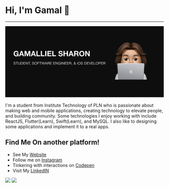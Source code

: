 # Hi, I'm Gamal 👋
<hr>
<img src="https://github.com/Gamalliel19/Gamalliel19/blob/master/banner.png">

<p>
I'm a student from Institute Technology of PLN who is passionate about making web and mobile applications, creating technology to elevate people, and building community. Some technologies I enjoy working with include ReactJS, Flutter(Learn), Swift(Learn), and MySQL. I also like to designing some applications and implement it to a real apps.
</p>

## Find Me On another platform!
- See My <a href="https://gamalliel19.github.io/Gamalliel-Portfolio/"> Website </a>
- Follow me on <a href="https://www.instagram.com/gmllshrn/" > Instagram </a>
- Tinkering with interactions on <a href="https://codepen.io/gamalliel19"> Codepen</a> 
- Visit My <a href="https://www.linkedin.com/feed/"> LinkedIN </a>

<p>
    <img src="https://github-readme-stats.vercel.app/api?username=bagusfe&hide=contribs,prs&show_icons=true&hide_border=true&title_color=000" />
    <img src="https://github-readme-stats.vercel.app/api/top-langs/?username=bagusfe&layout=compact" height=180 />
</p>

<!--
**Gamalliel19/Gamalliel19** is a ✨ _special_ ✨ repository because its `README.md` (this file) appears on your GitHub profile.

Here are some ideas to get you started:

- 🔭 I’m currently working on ...
- 🌱 I’m currently learning ...
- 👯 I’m looking to collaborate on ...
- 🤔 I’m looking for help with ...
- 💬 Ask me about ...
- 📫 How to reach me: ...
- 😄 Pronouns: ...
- ⚡ Fun fact: ...
-->
